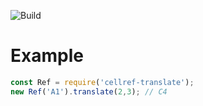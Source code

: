 ![Build](https://codeship.com/projects/8ae740f0-46f3-0134-857a-3a2b7d7aa9d2/status?branch=master)

# Example

```javascript
const Ref = require('cellref-translate');
new Ref('A1').translate(2,3); // C4
```
